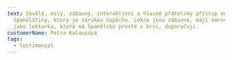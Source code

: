 ```yaml
---
text: Skvělý, milý, zábavný, interaktivní a hlavně přátelský přístup ve výuce
  španělštiny, který je zárukou úspěchu. Lekce jsou zábavné, mají šmrnc, stejně
  jako lektorka, která má Španělsko prostě v krvi, doporučuji.
customerName: Petra Kalousová
tags:
  - testimonial
---
```

